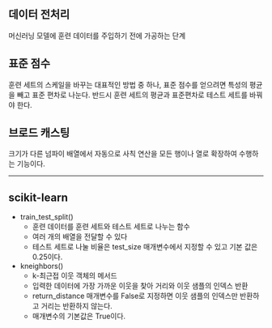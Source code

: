 ## 데이터 전처리
머신러닝 모델에 훈련 데이터를 주입하기 전에 가공하는 단계
## 표준 점수
훈련 세트의 스케일을 바꾸는 대표적인 방법 중 하나, 표준 점수를 얻으려면 특성의 평균을 빼고 표준 편차로 나눈다. 반드시 훈련 세트의 평균과 표준편차로 테스트 세트를 바꿔야 한다.
## 브로드 캐스팅 
크기가 다른 넘파이 배열에서 자동으로 사칙 연산을 모든 행이나 열로 확장하여 수행하는 기능이다.

----------------------------------
## scikit-learn
- train_test_split()
  - 훈련 데이터를 훈련 세트와 테스트 세트로 나누는 함수
  - 여러 개의 배열을 전달할 수 있다
  - 테스트 세트로 나눌 비율은 test_size 매개변수에서 지정할 수 있고 기본 값은 0.25이다.
- kneighbors()
  - k-최근접 이웃 객체의 메서드
  - 입력한 데이터에 가장 가까운 이웃을 찾아 거리와 이웃 샘플의 인덱스 반환
  - return_distance 매개변수를 False로 지정하면 이웃 샘플의 인덱스만 반환하고 거리는 반환하지 않는다.
  - 매개변수의 기본값은 True이다.
